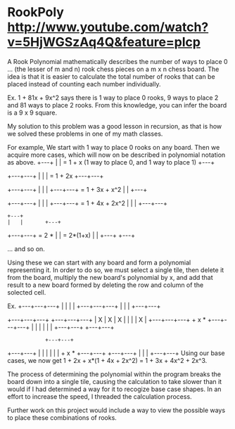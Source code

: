 RookPoly
http://www.youtube.com/watch?v=5HjWGSzAq4Q&feature=plcp
========

A Rook Polynomial mathematically describes the number of ways to place 
0 ... (the lesser of m and n) rook chess pieces on a m x n chess board.
The idea is that it is easier to calculate the total number of rooks that
can be placed instead of counting each number individually.

Ex. 1 + 81x + 9x^2 says there is 1 way to place 0 rooks, 9 ways to place 2
and 81 ways to place 2 rooks. From this knowledge, you can infer the board 
is a 9 x 9 square. 

My solution to this problem was a good lesson in recursion, as that is how 
we solved these problems in one of my math classes. 

For example, 
We start with 1 way to place 0 rooks on any board.
Then we acquire more cases, which will now on be described in polynomial notation as above. 
+---+
|   | = 1 + x (1 way to place 0, and 1 way to place 1) 
+---+

+---+---+
|   |   | = 1 + 2x
+---+---+

+---+---+
|   |   |
+---+---+ = 1 + 3x + x^2
|   |
+---+

+---+---+
|   |   |
+---+---+ = 1 + 4x + 2x^2
|   |   |
+---+---+

    +---+
    |   |       +---+
+---+---+ = 2 * |   | = 2*(1+x)
|   |           +---+
+---+

... and so on. 

Using these we can start with any board and form a polynomial representing it. 
In order to do so, we must select a single tile, then delete it from the board, multiply the new board's 
polynomial by x, and add that result to a new board formed by deleting the row and column of the solected
cell. 

Ex. 
+---+---+---+
|   |   |   |
+---+---+---+
|   |   |
+---+---+

+---+---+---+       +---+---+---+
| X | X | X |       |   |   | X |
+---+---+---+ + x * +---+---+---+
|   |   |           |   |   |
+---+---+           +---+---+

                +---+---+
+---+---+       |   |   |
|   |   | + x * +---+---+
+---+---+       |   |   |
                +---+---+
Using our base cases, we now get 1 + 2x + x*(1 + 4x + 2x^2) = 1 + 3x + 4x^2 + 2x^3. 

The process of determining the polynomial within the program breaks the board down into a single tile, 
causing the calculation to take slower than it would if I had determined a way for it to recogize base 
case shapes. In an effort to increase the speed, I threaded the calculation process. 

Further work on this project would include a way to view the possible ways to place these combinations of rooks. 